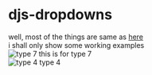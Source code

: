 # djs-dropdowns
well, most of the things are same as [here](https://github.com/sm0lvoicc/djs-buttons)  
i shall only show some working examples  
![type 7](https://imgur.com/FTiozHs.gif)
this is for type 7  
![type 4](https://i.imgur.com/bfWP3qE.gif)
type 4

